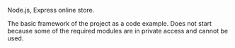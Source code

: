 Node.js, Express online store.

The basic framework of the project as a code example. Does not start because some of the required modules are in private access and cannot be used.

